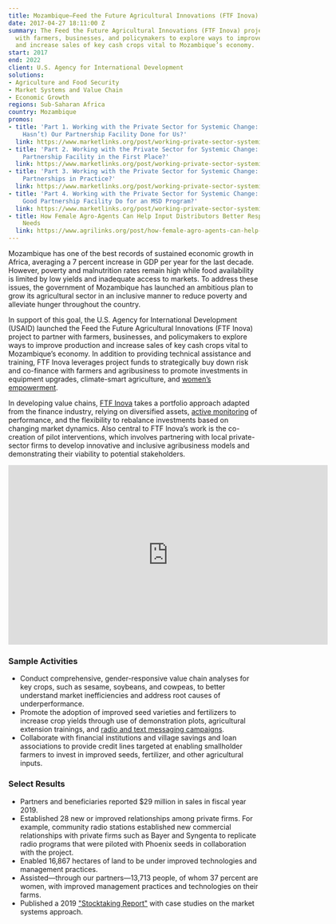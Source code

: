 ```yaml
---
title: Mozambique—Feed the Future Agricultural Innovations (FTF Inova)
date: 2017-04-27 18:11:00 Z
summary: The Feed the Future Agricultural Innovations (FTF Inova) project partners
  with farmers, businesses, and policymakers to explore ways to improve production
  and increase sales of key cash crops vital to Mozambique’s economy.
start: 2017
end: 2022
client: U.S. Agency for International Development
solutions:
- Agriculture and Food Security
- Market Systems and Value Chain
- Economic Growth
regions: Sub-Saharan Africa
country: Mozambique
promos:
- title: 'Part 1. Working with the Private Sector for Systemic Change: What Has (and
    Hasn’t) Our Partnership Facility Done for Us?'
  link: https://www.marketlinks.org/post/working-private-sector-systemic-change-what-has-and-hasnt-our-partnership-facility-done-us-1
- title: 'Part 2. Working with the Private Sector for Systemic Change: Why Build a
    Partnership Facility in the First Place?'
  link: https://www.marketlinks.org/post/working-private-sector-systemic-change-why-build-partnership-facility-first-place
- title: 'Part 3. Working with the Private Sector for Systemic Change: How Do We Do
    Partnerships in Practice?'
  link: https://www.marketlinks.org/post/working-private-sector-systemic-change-how-do-we-do-partnerships-practice
- title: 'Part 4. Working with the Private Sector for Systemic Change: What Can a
    Good Partnership Facility Do for an MSD Program?'
  link: https://www.marketlinks.org/post/working-private-sector-systemic-change-what-can-good-partnership-facility-do-msd-program
- title: How Female Agro-Agents Can Help Input Distributors Better Respond to Community
    Needs
  link: https://www.agrilinks.org/post/how-female-agro-agents-can-help-input-distributors-better-respond-community-needs
---
```


Mozambique has one of the best records of sustained economic growth in Africa, averaging a 7 percent increase in GDP per year for the last decade. However, poverty and malnutrition rates remain high while food availability is limited by low yields and inadequate access to markets. To address these issues, the government of Mozambique has launched an ambitious plan to grow its agricultural sector in an inclusive manner to reduce poverty and alleviate hunger throughout the country.

In support of this goal, the U.S. Agency for International Development (USAID) launched the Feed the Future Agricultural Innovations (FTF Inova) project to partner with farmers, businesses, and policymakers to explore ways to improve production and increase sales of key cash crops vital to Mozambique’s economy. In addition to providing technical assistance and training, FTF Inova leverages project funds to strategically buy down risk and co-finance with farmers and agribusiness to promote investments in equipment upgrades, climate-smart agriculture, and [women’s empowerment](https://www.agrilinks.org/post/leveraging-gender-norms-and-private-sector-partnerships-increase-womens-use-agricultural-inputs).

In developing value chains, [FTF Inova](https://beamexchange.org/practice/programme-index/246/) takes a portfolio approach adapted from the finance industry, relying on diversified assets, [active monitoring](https://www.marketlinks.org/post/prove-and-improve-adapting-monitoring-evaluation-and-learning-mel-better-support-business) of performance, and the flexibility to rebalance investments based on changing market dynamics. Also central to FTF Inova’s work is the co-creation of pilot interventions, which involves partnering with local private-sector firms to develop innovative and inclusive agribusiness models and demonstrating their viability to potential stakeholders.

<iframe src="https://player.vimeo.com/video/293339688" width="640" height="360" frameborder="0" allowfullscreen></iframe>

### Sample Activities

* Conduct comprehensive, gender-responsive value chain analyses for key crops, such as sesame, soybeans, and cowpeas, to better understand market inefficiencies and address root causes of underperformance.
* Promote the adoption of improved seed varieties and fertilizers to increase crop yields through use of demonstration plots, agricultural extension trainings, and [radio and text messaging campaigns](https://medium.com/@FeedtheFuture/radios-help-businesses-reach-smallholder-farmers-ad64dd560625).
* Collaborate with financial institutions and village savings and loan associations to provide credit lines targeted at enabling smallholder farmers to invest in improved seeds, fertilizer, and other agricultural inputs.

### Select Results

* Partners and beneficiaries reported $29 million in sales in fiscal year 2019.
* Established 28 new or improved relationships among private firms. For example, community radio stations established new commercial relationships with private firms such as Bayer and Syngenta to replicate radio programs that were piloted with Phoenix seeds in collaboration with the project.
* Enabled 16,867 hectares of land to be under improved technologies and management practices.
* Assisted—through our partners—13,713 people, of whom 37 percent are women, with improved management practices and technologies on their farms.
* Published a 2019 ["Stocktaking Report"](/uploads/FTF%20Inova%20Stock-Taking%20Report%20Part%20I_Marshall%20Bear_Final.pdf) with case studies on the market systems approach.